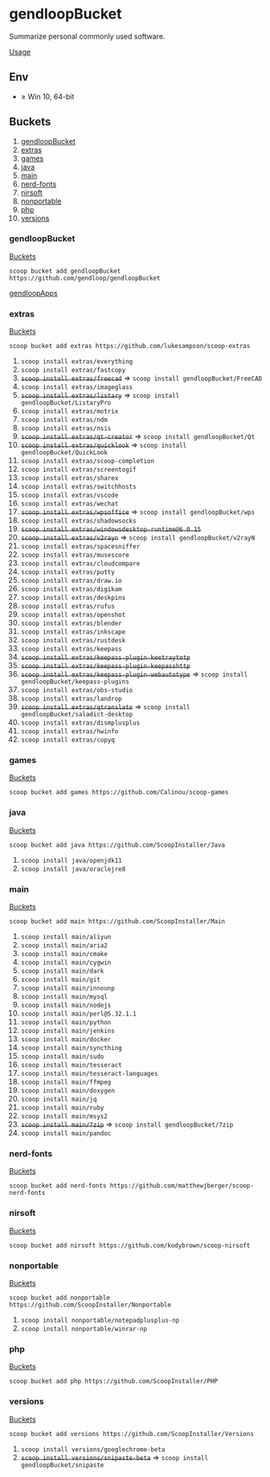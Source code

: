 # gendloopBucket

Summarize personal commonly used software.

[Usage](https://github.com/gendloop/gendloopBucket/wiki)

## Env

* $\ge$ Win 10,  64-bit

## Buckets

1. [gendloopBucket](#gendloopbucket-1)
2. [extras](#extras)
3. [games](#games)
4. [java](#java)
5. [main](#main)
6. [nerd-fonts](#nerd-fonts)
7. [nirsoft](#nirsoft)
8. [nonportable](#nonportable)
9. [php](#php)
10. [versions](#versions)

### gendloopBucket

[Buckets](#buckets)

`scoop bucket add gendloopBucket https://github.com/gendloop/gendloopBucket`

[gendloopApps](https://github.com/gendloop/gendloopApps)

### extras

[Buckets](#buckets)

`scoop bucket add extras https://github.com/lukesampson/scoop-extras`

1. `scoop install extras/everything`
2. `scoop install extras/fastcopy`
3. ~~`scoop install extras/freecad`~~ => `scoop install gendloopBucket/FreeCAD`
4. `scoop install extras/imageglass`
5. ~~`scoop install extras/listary`~~ => `scoop install gendloopBucket/ListaryPro`
6. `scoop install extras/motrix`
7. `scoop install extras/ndm`
8. `scoop install extras/nsis`
9. ~~`scoop install extras/qt-creator`~~ => `scoop install gendloopBucket/Qt`
10. ~~`scoop install extras/quicklook`~~ => `scoop install gendloopBucket/QuickLook`
11. `scoop install extras/scoop-completion`
12. `scoop install extras/screentogif`
13. `scoop install extras/sharex`
14. `scoop install extras/switchhosts`
15. `scoop install extras/vscode`
16. `scoop install extras/wechat`
17. ~~`scoop install extras/wpsoffice`~~ => `scoop install gendloopBucket/wps`
18. `scoop install extras/shadowsocks`
19. ~~`scoop install extras/windowsdesktop-runtime@6.0.15`~~
20. ~~`scoop install extras/v2rayn`~~ => `scoop install gendloopBucket/v2rayN`
21. `scoop install extras/spacesniffer`
22. `scoop install extras/musescore`
23. `scoop install extras/cloudcompare`
24. `scoop install extras/putty`
25. `scoop install extras/draw.io`
26. `scoop install extras/digikam`
27. `scoop install extras/deskpins`
28. `scoop install extras/rufus`
29. `scoop install extras/openshot`
30. `scoop install extras/blender`
31. `scoop install extras/inkscape`
32. `scoop install extras/rustdesk`
33. `scoop install extras/keepass`
34. ~~`scoop install extras/keepass-plugin-keetraytotp`~~
35. ~~`scoop install extras/keepass-plugin-keepasshttp`~~
36. ~~`scoop install extras/keepass-plugin-webautotype`~~ => `scoop install gendloopBucket/keepass-plugins`
37. `scoop install extras/obs-studio`
38. `scoop install extras/landrop`
39. ~~`scoop install extras/qtranslate`~~ => `scoop install gendloopBucket/saladict-desktop` 
40. `scoop install extras/dismplusplus`
41. `scoop install extras/hwinfo`
42. `scoop install extras/copyq` 

### games

[Buckets](#buckets)

`scoop bucket add games https://github.com/Calinou/scoop-games`



### java

[Buckets](#buckets)

`scoop bucket add java https://github.com/ScoopInstaller/Java`

1. `scoop install java/openjdk11`
2. `scoop install java/oraclejre8`

### main

[Buckets](#buckets)

`scoop bucket add main https://github.com/ScoopInstaller/Main`

1. `scoop install main/aliyun`
2. `scoop install main/aria2`
3. `scoop install main/cmake`
4. `scoop install main/cygwin`
5. `scoop install main/dark`
6. `scoop install main/git`
7. `scoop install main/innounp`
8. `scoop install main/mysql`
9. `scoop install main/nodejs`
10. `scoop install main/perl@5.32.1.1`
11. `scoop install main/python`
12. `scoop install main/jenkins`
13. `scoop install main/docker`
14. `scoop install main/syncthing`
15. `scoop install main/sudo`
16. `scoop install main/tesseract`
17. `scoop install main/tesseract-languages`
18. `scoop install main/ffmpeg`
19. `scoop install main/doxygen`
20. `scoop install main/jq`
21. `scoop install main/ruby`
22. `scoop install main/msys2`
23. ~~`scoop install main/7zip`~~ => `scoop install gendloopBucket/7zip`
24. `scoop install main/pandoc` 

### nerd-fonts

[Buckets](#buckets)

`scoop bucket add nerd-fonts https://github.com/matthewjberger/scoop-nerd-fonts`



### nirsoft

[Buckets](#buckets)

`scoop bucket add nirsoft https://github.com/kodybrown/scoop-nirsoft`



### nonportable

[Buckets](#buckets)

`scoop bucket add nonportable https://github.com/ScoopInstaller/Nonportable`

1. `scoop install nonportable/notepadplusplus-np`
2. `scoop install nonportable/winrar-np`

### php

[Buckets](#buckets)

`scoop bucket add php https://github.com/ScoopInstaller/PHP`



### versions

[Buckets](#buckets)

`scoop bucket add versions https://github.com/ScoopInstaller/Versions`

1. `scoop install versions/googlechrome-beta`
1. ~~`scoop install versions/snipaste-beta`~~ => `scoop install gendloopBucket/snipaste` 
